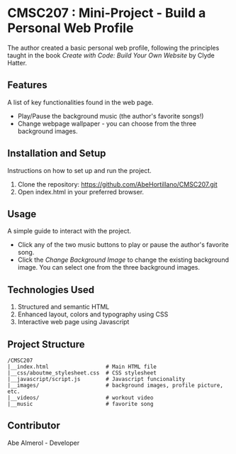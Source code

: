 # CMSC207 : Mini-Project - Build a Personal Web Profile
The author created a basic personal web profile, following the principles taught in the book _Create with Code: Build Your Own Website_ by Clyde Hatter.

## Features
A list of key functionalities found in the web page.
* Play/Pause the background music (the author's favorite songs!)
* Change webpage wallpaper - you can choose from the three background images.

## Installation and Setup
Instructions on how to set up and run the project.
  1. Clone the repository: https://github.com/AbeHortillano/CMSC207.git
  2. Open index.html in your preferred browser.

## Usage
A simple guide to interact with the project.
- Click any of the two music buttons to play or pause the author's favorite song.
- Click the _Change Background Image_ to change the existing background image. You can select one from the three background images.

## Technologies Used
1. Structured and semantic HTML
2. Enhanced layout, colors and typography using CSS
3. Interactive web page using Javascript

## Project Structure
```
/CMSC207
|__index.html                  # Main HTML file
|__css/aboutme_stylesheet.css  # CSS stylesheet
|__javascript/script.js        # Javascript funcionality
|__images/                     # background images, profile picture, etc.
|__videos/                     # workout video
|__music                       # favorite song
```

## Contributor
Abe Almerol - Developer


